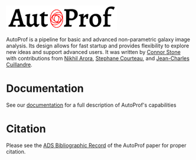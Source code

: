 <img src="AP_logo.png" alt="AutoProf" width="300"/>

AutoProf is a pipeline for basic and advanced non-parametric galaxy image analysis.
Its design allows for fast startup and provides flexibility to explore new ideas and support advanced users.
It was written by [Connor Stone](https://connorjstone.com/) with contributions from
[Nikhil Arora](https://orcid.org/0000-0002-3929-9316),
[Stephane Courteau](https://www.physics.queensu.ca/facultysites/courteau/),
and [Jean-Charles Cuillandre](https://www.cfht.hawaii.edu/~jcc/).

# Documentation

See our [documentation](https://autoprof.readthedocs.io/en/latest/) for a full description of AutoProf's capabilities

# Citation

Please see the [ADS Bibliographic Record]() of the AutoProf paper for proper citation.